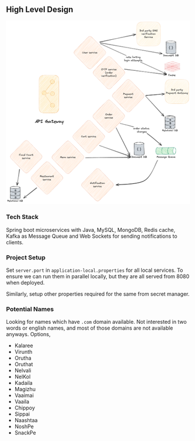 
## High Level Design
![image](/resources/architechture.png)

### Tech Stack
Spring boot microservices with Java, MySQL, MongoDB, Redis cache, Kafka as Message Queue and Web Sockets for sending notifications to clients.

### Project Setup
Set `server.port` in `application-local.properties` for all local services. 
To ensure we can run them in parallel locally, but they are all served from 8080 when deployed.  

Similarly, setup other properties required for the same from secret manager.

### Potential Names
Looking for names which have `.com` domain available. Not interested in two words or english names, and most of those domains are not available anyways.
Options,
- Kalaree
- Virunth
- Orutha
- Oruthat
- Nelvali
- NelKol
- Kadaila
- Magizhu
- Vaaimai
- Vaaila
- Chippoy
- Sippai
- Naashtaa
- NoshPe
- SnackPe
